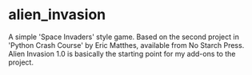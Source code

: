 # alien_invasion
A simple 'Space Invaders' style game. 
Based on the second project in 'Python Crash Course' by Eric Matthes, available from No Starch Press. Alien Invasion 1.0 is basically the starting point for my add-ons to the project.
